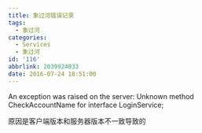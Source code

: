 ```yaml
---
title: 象过河错误记录
tags:
  - 象过河
categories:
  - Services
  - 象过河
id: '116'
abbrlink: 2039924033
date: 2016-07-24 18:51:00
---
```


An exception was raised on the server: Unknown method CheckAccountName for interface LoginService;

  

原因是客户端版本和服务器版本不一致导致的
